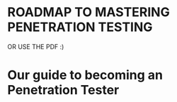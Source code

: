 # ROADMAP TO MASTERING PENETRATION TESTING



OR USE THE PDF :)



# Our  guide to becoming an Penetration Tester     
